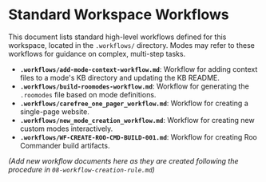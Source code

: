 # Standard Workspace Workflows

This document lists standard high-level workflows defined for this workspace, located in the `.workflows/` directory. Modes may refer to these workflows for guidance on complex, multi-step tasks.

*   **`.workflows/add-mode-context-workflow.md`**: Workflow for adding context files to a mode's KB directory and updating the KB README.
*   **`.workflows/build-roomodes-workflow.md`**: Workflow for generating the `.roomodes` file based on mode definitions.
*   **`.workflows/carefree_one_pager_workflow.md`**: Workflow for creating a single-page website.
*   **`.workflows/new_mode_creation_workflow.md`**: Workflow for creating new custom modes interactively.
*   **`.workflows/WF-CREATE-ROO-CMD-BUILD-001.md`**: Workflow for creating Roo Commander build artifacts.

*(Add new workflow documents here as they are created following the procedure in `08-workflow-creation-rule.md`)*